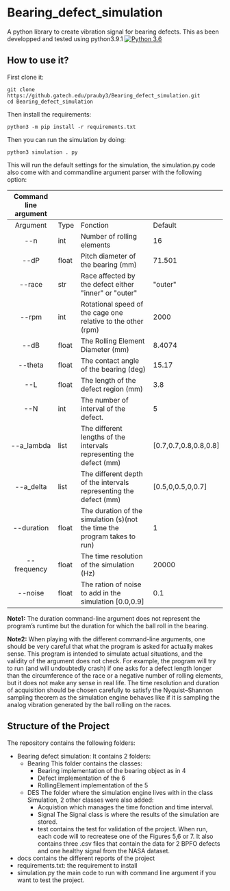 # Bearing_defect_simulation
A python library to create vibration signal for bearing defects. 
This as been developped and tested using python3.9.1
[![Python 3.6](https://img.shields.io/badge/python-3.9-blue.svg)](https://www.python.org/downloads/release/python-391/)

## How to use it? 
First clone it:
```
git clone https://github.gatech.edu/prauby3/Bearing_defect_simulation.git
cd Bearing_defect_simulation
```
Then install the requirements:
``` 
python3 -m pip install -r requirements.txt
```

Then you can run the simulation by doing:
```
python3 simulation . py
```

This will run the default settings for the simulation, the simulation.py code also come with and commandline argument parser with the following option:


| Command line argument |       |                                                                           |                       |
|:---------------------:|-------|---------------------------------------------------------------------------|-----------------------|
| Argument              | Type  | Fonction                                                                  | Default               |
| --n                   | int   | Number of rolling elements                                                | 16                    |
| --dP                  | float | Pitch diameter of the bearing (mm)                                        | 71.501                |
| --race                | str   | Race affected by the defect either "inner" or "outer"                     | "outer"               |
| --rpm                 | int   | Rotational speed of the cage one relative to the other (rpm)              | 2000                  |
| --dB                  | float | The Rolling Element Diameter (mm)                                         | 8.4074                |
| --theta               | float | The contact angle of the bearing (deg)                                    | 15.17                 |
| --L                   | float | The length of the defect region (mm)                                      | 3.8                   |
| --N                   | int   | The number of interval of the defect.                                     | 5                     |
| --a_lambda            | list  | The different lengths of the intervals representing the defect (mm)       | [0.7,0.7,0.8,0.8,0.8] |
| --a_delta             | list  | The different depth of the intervals representing the defect (mm)         | [0.5,0,0.5,0,0.7]     |
| --duration            | float | The duration of the simulation (s)(not the time the program takes to run) | 1                     |
| --frequency           | float | The time resolution of the simulation (Hz)                                | 20000                 |
| --noise               | float | The ration of noise to add in the simulation [0.0,0.9]                    | 0.1                   |

__Note1:__ The duration command-line argument does not represent the program’s runtime but the duration for which the ball roll in the bearing.

__Note2:__ When playing with the different command-line arguments, one should be very careful that what the program is asked for actually makes sense. This program is intended to simulate actual situations, and the validity of the argument does not check. For example, the program will try to run (and will undoubtedly crash) if one asks for a defect length longer than the circumference of the race or a negative number of rolling elements, but it does not make any sense in real life. The time resolution and duration of acquisition should be chosen carefully to satisfy the Nyquist–Shannon sampling theorem as the simulation engine behaves like if it is sampling the analog vibration generated by the ball rolling on the races.



## Structure of the Project
The repository contains the following folders:
  - Bearing defect simulation: It contains 2 folders:
    - Bearing This folder contains the classes:
      - Bearing implementation of the bearing object as in 4
      - Defect implementation of the 6
      - RollingElement implementation of the 5
    - DES The folder where the simulation engine lives with in the class Simulation, 2 other classes were also
added:
      - Acquistion which manages the time fonction and time interval.
      -  Signal The Signal class is where the results of the simulation are stored.
      - test contains the test for validation of the project. When run, each code will to recreatese one of the Figures 5,6 or 7. It also contains three .csv files that contain the data for 2 BPFO defects and one healthy signal from the NASA dataset.
- docs contains the different reports of the project
- requirements.txt: the requirement to install
- simulation.py the main code to run with command line argument if you want to test the project.
